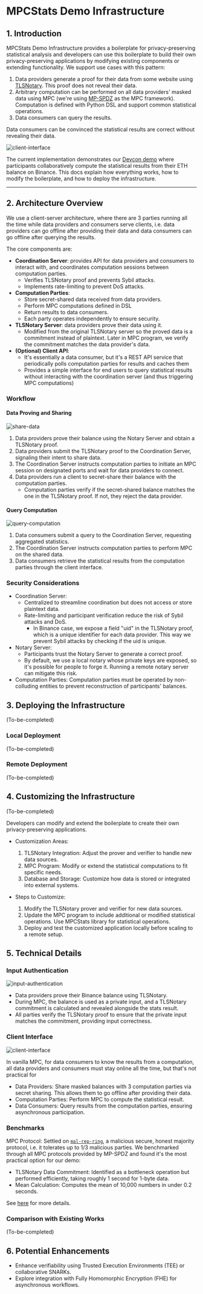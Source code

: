 # MPCStats Demo Infrastructure

## 1. Introduction

MPCStats Demo Infrastructure provides a boilerplate for privacy-preserving statistical analysis and developers can use this boilerplate to build their own privacy-preserving applications by modifying existing components or extending functionality. We support use cases with this pattern:
1. Data providers generate a proof for their data from some website using [TLSNotary](https://tlsnotary.org/). This proof does not reveal their data.
2. Arbitrary computation can be performed on all data providers' masked data using MPC (we're using [MP-SPDZ](https://github.com/data61/MP-SPDZ/) as the MPC framework). Computation is defined with Python DSL and support common statistical operations.
3. Data consumers can query the results.

Data consumers can be convinced the statistical results are correct without revealing their data.

![client-interface](./assets/client-interface.png)

The current implementation demonstrates our [Devcon demo](https://demo.mpcstats.org/) where participants collaboratively compute the statistical results from their ETH balance on Binance. This docs explain how everything works, how to modify the boilerplate, and how to deploy the infrastructure.

---

## 2. Architecture Overview
We use a client-server architecture, where there are 3 parties running all the time while data providers and consumers serve clients, i.e. data providers can go offline after providing their data and data consumers can go offline after querying the results.

The core components are:

- **Coordination Server**: provides API for data providers and consumers to interact with, and coordinates computation sessions between computation parties.
  - Verifies TLSNotary proof and prevents Sybil attacks.
  - Implements rate-limiting to prevent DoS attacks.
- **Computation Parties**:
  - Store secret-shared data received from data providers.
  - Perform MPC computations defined in DSL
  - Return results to data consumers.
  - Each party operates independently to ensure security.
- **TLSNotary Server**: data providers prove their data using it.
  - Modified from the original TLSNotary server so the proved data is a commitment instead of plaintext. Later in MPC program, we verify the commitment matches the data provider's data.
- **(Optional) Client API**:
  - It's essentially a data consumer, but it's a REST API service that periodically polls computation parties for results and caches them
  - Provides a simple interface for end users to query statistical results without interacting with the coordination server (and thus triggering MPC computations)

### Workflow

#### Data Proving and Sharing
![share-data](./assets/share-data.png)

1. Data providers prove their balance using the Notary Server and obtain a TLSNotary proof.
2. Data providers submit the TLSNotary proof to the Coordination Server, signaling their intent to share data.
3. The Coordination Server instructs computation parties to initiate an MPC session on designated ports and wait for data providers to connect.
4. Data providers run a client to secret-share their balance with the computation parties.
   - Computation parties verify if the secret-shared balance matches the one in the TLSNotary proof. If not, they reject the data provider.

#### Query Computation
![query-computation](./assets/query-result.png)

1. Data consumers submit a query to the Coordination Server, requesting aggregated statistics.
2. The Coordination Server instructs computation parties to perform MPC on the shared data.
3. Data consumers retrieve the statistical results from the computation parties through the client interface.

### Security Considerations

- Coordination Server:
  - Centralized to streamline coordination but does not access or store plaintext data.
  - Rate-limiting and participant verification reduce the risk of Sybil attacks and DoS.
    - In Binance case, we expose a field "uid" in the TLSNotary proof, which is a unique identifier for each data provider. This way we prevent Sybil attacks by checking if the uid is unique.
- Notary Server:
  - Participants trust the Notary Server to generate a correct proof.
  - By default, we use a local notary whose private keys are exposed, so it's possible for people to forge it. Running a remote notary server can mitigate this risk.
- Computation Parties: Computation parties must be operated by non-colluding entities to prevent reconstruction of participants' balances.


## 3. Deploying the Infrastructure
(To-be-completed)

### Local Deployment
(To-be-completed)

### Remote Deployment
(To-be-completed)


## 4. Customizing the Infrastructure
(To-be-completed)

Developers can modify and extend the boilerplate to create their own privacy-preserving applications.

- Customization Areas:
  1. TLSNotary Integration: Adjust the prover and verifier to handle new data sources.
  2. MPC Program: Modify or extend the statistical computations to fit specific needs.
  3. Database and Storage: Customize how data is stored or integrated into external systems.

- Steps to Customize:
  1. Modify the TLSNotary prover and verifier for new data sources.
  2. Update the MPC program to include additional or modified statistical operations. Use MPCStats library for statistical operations.
  3. Deploy and test the customized application locally before scaling to a remote setup.


## 5. Technical Details

### Input Authentication
![input-authentication](./assets/input-authentication.png)

- Data providers prove their Binance balance using TLSNotary.
- During MPC, the balance is used as a private input, and a TLSNotary commitment is calculated and revealed alongside the stats result.
- All parties verify the TLSNotary proof to ensure that the private input matches the commitment, providing input correctness.

### Client Interface
![client-interface](./assets/client-interface.png)

In vanilla MPC, for data consumers to know the results from a computation, all data providers and consumers must stay online all the time, but that's not practical for

- Data Providers: Share masked balances with 3 computation parties via secret sharing. This allows them to go offline after providing their data.
- Computation Parties: Perform MPC to compute the statistical result.
- Data Consumers: Query results from the computation parties, ensuring asynchronous participation.

### Benchmarks
MPC Protocol: Settled on [`mal-rep-ring`](https://mp-spdz.readthedocs.io/en/latest/readme.html#honest-majority), a malicious secure, honest majority protocol, i.e. it tolerates up to 1/3 malicious parties. We benchmarked through all MPC protocols provided by MP-SPDZ and found it's the most practical option for our demo:
- TLSNotary Data Commitment: Identified as a bottleneck operation but performed efficiently, taking roughly 1 second for 1-byte data.
- Mean Calculation: Computes the mean of 10,000 numbers in under 0.2 seconds.

See [here](https://pse-team.notion.site/Choosing-a-Suitable-MPC-Protocol-fffd57e8dd7e8034b4d7c75b02d79ed3) for more details.

### Comparison with Existing Works
(To-be-completed)


## 6. Potential Enhancements
- Enhance verifiability using Trusted Execution Environments (TEE) or collaborative SNARKs.
- Explore integration with Fully Homomorphic Encryption (FHE) for asynchronous workflows.
